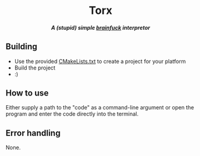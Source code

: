 <h1 align="center" width="100%">Torx</h1>
<h4 align="center" width="100%"><i>A (stupid) simple <a href="https://en.wikipedia.org/wiki/Brainfuck">brainfuck</a> interpretor</i></h4>

## Building

* Use the provided [CMakeLists.txt](CMakeLists.txt) to create a project for your platform
* Build the project
* :)

## How to use

Either supply a path to the "code" as a command-line argument or open the program and enter the code directly into the terminal.

## Error handling

None.
